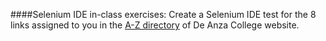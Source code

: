 ####Selenium IDE in-class exercises: 
Create a Selenium IDE test for the 8 links assigned to you in the [A-Z directory](https://www.deanza.edu/directory/dir-az.html) of De Anza College website. 
